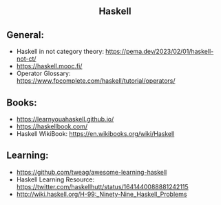 <h2 align="center">Haskell</h2>

## General:

- Haskell in not category theory: https://pema.dev/2023/02/01/haskell-not-ct/
- https://haskell.mooc.fi/
- Operator Glossary: https://www.fpcomplete.com/haskell/tutorial/operators/

## Books:

- https://learnyouahaskell.github.io/
- https://haskellbook.com/
- Haskell WikiBook: https://en.wikibooks.org/wiki/Haskell

## Learning:

- https://github.com/tweag/awesome-learning-haskell
- Haskell Learning Resource: https://twitter.com/haskellhutt/status/1641440088881242115
- http://wiki.haskell.org/H-99:_Ninety-Nine_Haskell_Problems

